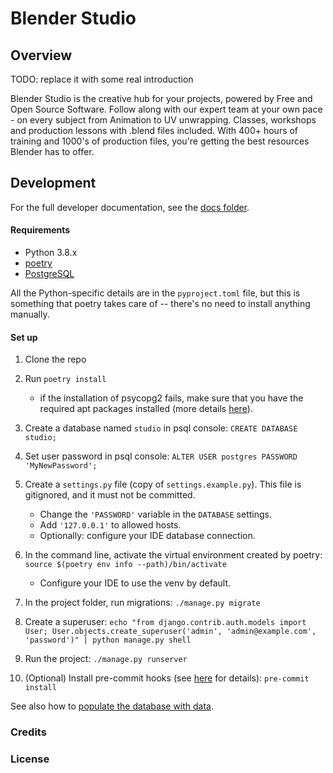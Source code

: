 # Blender Studio

## Overview

TODO: replace it with some real introduction

Blender Studio is the creative hub for your projects, powered by Free and Open Source Software.
Follow along with our expert team at your own pace - on every subject from Animation to UV unwrapping.
Classes, workshops and production lessons with .blend files included.
With 400+ hours of training and 1000's of production files, you're getting the best resources 
Blender has to offer.



## Development

For the full developer documentation, see the [docs folder](docs).

#### Requirements

- Python 3.8.x
- [poetry](https://python-poetry.org/)
- [PostgreSQL](https://www.postgresql.org/)

All the Python-specific details are in the `pyproject.toml` file, but this is something
that poetry takes care of -- there's no need to install anything manually.


#### Set up

1. Clone the repo
2. Run `poetry install`
   - if the installation of psycopg2 fails, make sure that you have the required 
   apt packages installed (more details [here](https://www.psycopg.org/docs/install.html)).

3. Create a database named `studio` in psql console:
    ```CREATE DATABASE studio;```
4. Set user password in psql console:
    ```ALTER USER postgres PASSWORD 'MyNewPassword';```
5. Create a `settings.py` file (copy of `settings.example.py`). This file is gitignored,
and it must not be committed.
    - Change the `'PASSWORD'` variable in the `DATABASE` settings.
    - Add `'127.0.0.1'` to allowed hosts.
    - Optionally: configure your IDE database connection.
6. In the command line, activate the virtual environment created by poetry:
    ```source $(poetry env info --path)/bin/activate```
    - Configure your IDE to use the venv by default.
7. In the project folder, run migrations: `./manage.py migrate`
8. Create a superuser: `echo "from django.contrib.auth.models import User; User.objects.create_superuser('admin', 'admin@example.com', 'password')" | python manage.py shell`
9. Run the project: `./manage.py runserver`
10. (Optional) Install pre-commit hooks (see [here](docs/development.md#before-commiting) for details):
```pre-commit install```

See also how to [populate the database with data](docs/development.md#data-import).


### Credits


### License
